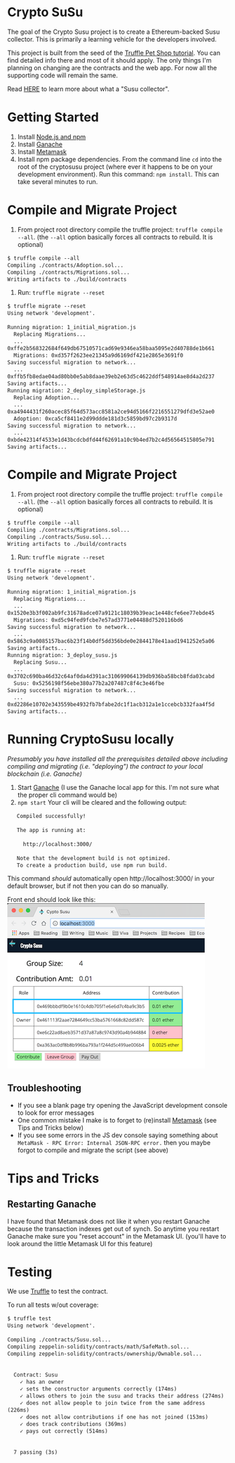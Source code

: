 # Crypto SuSu
The goal of the Crypto Susu project is to create a Ethereum-backed Susu collector.  This is primarily a learning vehicle for the developers involved.

This project is built from the seed of the [Truffle Pet Shop tutorial](https://truffleframework.com/tutorials/pet-shop).  You can find detailed info there and most of it should apply.  The only things I'm planning on changing are the contracts and the web app.  For now all the supporting code will remain the same.

Read [HERE](https://en.wikipedia.org/wiki/Susu_collectors) to learn more about what a "Susu collector".

# Getting Started
 1. Install [Node.js and npm](https://nodejs.org/en/)
 1. Install [Ganache](https://truffleframework.com/ganache/)
 1. Install [Metamask](https://metamask.io/)
 1. Install npm package dependencies.  From the command line `cd` into the root of the cryptosusu project (where ever it happens to be on your development environment). Run this command: `npm install`.  This can take several minutes to run.

#  Compile and Migrate Project
 1. From project root directory compile the truffle project: `truffle compile --all`. (the `--all` option basically forces all contracts to rebuild.  It is optional)
 ```console
 $ truffle compile --all
 Compiling ./contracts/Adoption.sol...
 Compiling ./contracts/Migrations.sol...
 Writing artifacts to ./build/contracts
 ```
 1. Run: `truffle migrate --reset`
 ```console
 $ truffle migrate --reset
 Using network 'development'.
 
 Running migration: 1_initial_migration.js
   Replacing Migrations...
   ... 0xffe2b568322684f649db67510571cad69e9346ea58baa5095e2d40788de1b661
   Migrations: 0xd357f2623ee21345a9d6169df421e2865e3691f0
 Saving successful migration to network...
   ... 0xffb5fb8edae04ad80bb0e5ab8daae39eb2e63d5c4622ddf548914ae8d4a2d237
 Saving artifacts...
 Running migration: 2_deploy_simpleStorage.js
   Replacing Adoption...
   ... 0xa4944431f260acec85f64d573acc8581a2ce94d5166f2216551279dfd3e52ae0
   Adoption: 0xca5cf8411e2d99ddde181d3c5859bd97c2b9317d
 Saving successful migration to network...
   ... 0xbde42314f4533e1d43bcdcbdfd44f62691a10c9b4ed7b2c4d56564515805e791
 Saving artifacts...
 ```

#  Compile and Migrate Project
 1. From project root directory compile the truffle project: `truffle compile --all`. (the `--all` option basically forces all contracts to rebuild.  It is optional)
 ```console
 $ truffle compile --all
 Compiling ./contracts/Migrations.sol...
 Compiling ./contracts/Susu.sol...
 Writing artifacts to ./build/contracts
 ```
 1. Run: `truffle migrate --reset`
 ```console
 $ truffle migrate --reset
 Using network 'development'.
 
 Running migration: 1_initial_migration.js
   Replacing Migrations...
   ... 0x1520e3b3f002ab9fc31678adce07a9121c18039b39eac1e448cfe6ee77ebde45
   Migrations: 0xd5c94fed9fcbe7e57ad3771e04488d7520116bd6
 Saving successful migration to network...
   ... 0x5863c9a0085157bac6b23f14b0df5dd356bde0e2844178e41aad1941252e5a06
 Saving artifacts...
 Running migration: 3_deploy_susu.js
   Replacing Susu...
   ... 0x3702c690ba46d32c64af0da4d391ac310699064139db936ba58bcb8fda03cabd
   Susu: 0x5256198f56ebe380a77b2a207487c8f4c3e46fbe
 Saving successful migration to network...
   ... 0xd2286e10702e343559be4932fb7bfabe2dc1f1acb312a1e1ccebcb332faa4f5d
 Saving artifacts...
```

# Running CryptoSusu locally
_Presumably you have installed all the prerequisites detailed above including compiling and migrating (i.e. "deploying") the contract to your local blockchain (i.e. Ganache)_
 1. Start [Ganache](https://truffleframework.com/ganache/) (I use the Ganache local app for this.  I'm not sure what the proper cli command would be)
 1. `npm start` Your cli will be cleared and the following output:
 ```console
    Compiled successfully!
    
    The app is running at:
    
      http://localhost:3000/
    
    Note that the development build is not optimized.
    To create a production build, use npm run build.    
```
  This command *should* automatically open http://localhost:3000/ in your default browser, but if not then you can do so manually.

 Front end should look like this:
 ![CryptoSusu](uiScreenShot.png)

## Troubleshooting
 * If you see a blank page try opening the JavaScript development console to look for error messages
 * One common mistake I make is to forget to (re)install [Metamask](https://metamask.io/) (see Tips and Tricks below)
 * If you see some errors in the JS dev console saying something about `MetaMask - RPC Error: Internal JSON-RPC error.` then you maybe forgot to compile and migrate the script (see above)

# Tips and Tricks
## Restarting Ganache
 I have found that Metamask does not like it when you restart Ganache because the transaction indexes get out of synch.  So anytime you restart Ganache make sure you "reset account" in the Metamask UI. (you'll have to look around the little Metamask UI for this feature)
 
# Testing
We use [Truffle](https://truffleframework.com/docs/getting_started/testing) to test the contract.

To run all tests w/out coverage:
```console
$ truffle test
Using network 'development'.

Compiling ./contracts/Susu.sol...
Compiling zeppelin-solidity/contracts/math/SafeMath.sol...
Compiling zeppelin-solidity/contracts/ownership/Ownable.sol...


  Contract: Susu
    ✓ has an owner
    ✓ sets the constructor arguments correctly (174ms)
    ✓ allows others to join the susu and tracks their address (274ms)
    ✓ does not allow people to join twice from the same address (226ms)
    ✓ does not allow contributions if one has not joined (153ms)
    ✓ does track contributions (369ms)
    ✓ pays out correctly (514ms)


  7 passing (3s)
```
